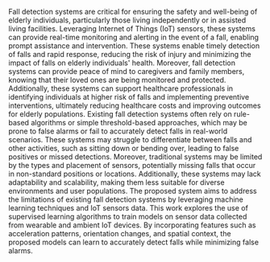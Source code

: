 Fall detection systems are critical for ensuring the safety and well-being of elderly individuals, particularly those living independently or in assisted living facilities. Leveraging Internet of Things (IoT) sensors, these systems can provide real-time monitoring and alerting in the event of a fall, enabling prompt assistance and intervention. These systems enable timely detection of falls and rapid response, reducing the risk of injury and minimizing the impact of falls on elderly individuals' health. Moreover, fall detection systems can provide peace of mind to caregivers and family members, knowing that their loved ones are being monitored and protected. Additionally, these systems can support healthcare professionals in identifying individuals at higher risk of falls and implementing preventive interventions, ultimately reducing healthcare costs and improving outcomes for elderly populations. Existing fall detection systems often rely on rule-based algorithms or simple threshold-based approaches, which may be prone to false alarms or fail to accurately detect falls in real-world scenarios. These systems may struggle to differentiate between falls and other activities, such as sitting down or bending over, leading to false positives or missed detections. Moreover, traditional systems may be limited by the types and placement of sensors, potentially missing falls that occur in non-standard positions or locations. Additionally, these systems may lack adaptability and scalability, making them less suitable for diverse environments and user populations. The proposed system aims to address the limitations of existing fall detection systems by leveraging machine learning techniques and IoT sensors data. This work explores the use of supervised learning algorithms to train models on sensor data collected from wearable and ambient IoT devices. By incorporating features such as acceleration patterns, orientation changes, and spatial context, the proposed models can learn to accurately detect falls while minimizing false alarms. 
